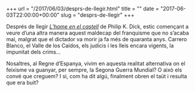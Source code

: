 +++
url = "/2017/06/03/desprs-de-llegir.html"
title = ""
date = "2017-06-03T22:00:00+00:00"
slug = "desprs-de-llegir"
+++

Després de llegir [*L’home en el castell*](https://en.wikipedia.org/wiki/The_Man_in_the_High_Castle) de Philip K. Dick, estic començant a veure d’una altra manera aquest maldecap del franquisme que no s’acaba mai, malgrat que el dictador va morir ja fa més de quaranta anys. Carrero Blanco, el Valle de los Caídos, els judicis i les lleis encara vigents, la impunitat dels crims…

Nosaltres, al Regne d’Espanya, vivim en aquesta realitat alternativa on el feixisme va guanyar, per sempre, la Segona Guerra Mundial? O això els convé que creguem? I si, com ha dit algú, finalment obren el taüt i resulta que era buit?

